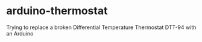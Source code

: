 arduino-thermostat
==================

Trying to replace a broken Differential Temperature Thermostat DTT-94 with an Arduino
